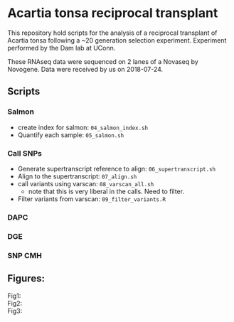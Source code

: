 # Acartia tonsa reciprocal transplant

This repository hold scripts for the analysis of a reciprocal transplant of Acartia tonsa following a ~20 generation selection experiment. Experiment performed by the Dam lab at UConn. 

These RNAseq data were sequenced on 2 lanes of a Novaseq by Novogene. Data were received by us on 2018-07-24. 

## Scripts

### Salmon

- create index for salmon: `04_salmon_index.sh`
- Quantify each sample: `05_salmon.sh` 

### Call SNPs

- Generate supertranscript reference to align: `06_supertranscript.sh`
- Align to the supertranscript: `07_align.sh`
- call variants using varscan: `08_varscan_all.sh`
  - note that this is very liberal in the calls. Need to filter.
- Filter variants from varscan: `09_filter_variants.R`

### DAPC


### DGE


### SNP CMH


## Figures:

Fig1:  
Fig2:  
Fig3:  

